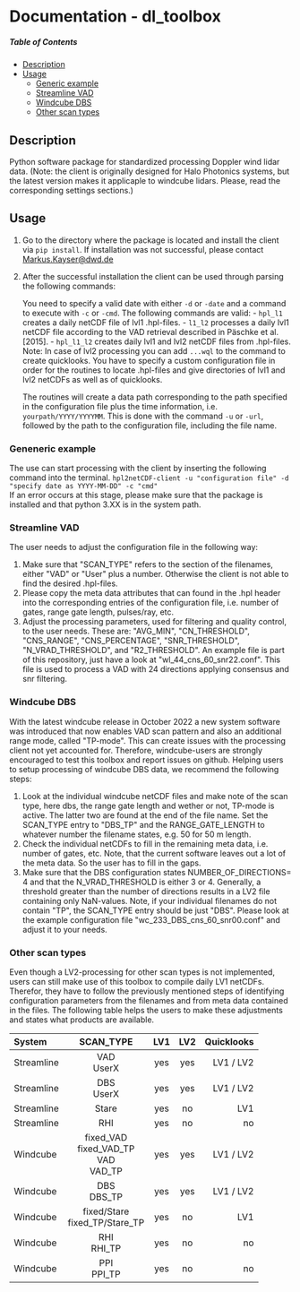 # Documentation - dl_toolbox

##### Table of Contents  
- [Description](#desc)  
- [Usage](#usage) 
    - [Generic example](#generic_example)
    - [Streamline VAD](#streamline_example)
    - [Windcube DBS](#windcube_example)
	- [Other scan types](#other_scans)


<a name="desc"/></a>
## Description
Python software package for standardized processing Doppler wind lidar data. (Note: the client is originally designed for Halo Photonics systems, but the latest version makes it applicaple to windcube lidars. Please, read the corresponding settings sections.)

<a name="usage"/></a>
## Usage
1.	Go to the directory where the package is located and install the client via `pip install`. If installation was not successful, please contact Markus.Kayser@dwd.de
  
2.	After the successful installation the client can be used through parsing the following commands:

	You need to specify a valid date with either `-d` or `-date` and a command to execute with `-c` or `-cmd`.
	The following commands are valid:
		- `hpl_l1` creates a daily netCDF file of lvl1 .hpl-files.
		- `l1_l2` processes a daily lvl1 netCDF file according to the VAD retrieval described in Päschke et al. [2015].
		- `hpl_l1_l2` creates daily lvl1 and lvl2 netCDF files from .hpl-files.
        Note: In case of lvl2 processing you can add `...wql` to the command to create quicklooks.
	You have to specify a custom configuration file in order for the routines to locate .hpl-files and give directories of lvl1 	and lvl2 netCDFs as well as of quicklooks.
    
    The routines will create a data path corresponding to the path specified in the configuration file plus the time 		information, i.e. `yourpath/YYYY/YYYYMM`.
	This is done with the command `-u` or `-url`, followed by the path to the configuration file, including the file name.
    
<a name="generic_example"/></a>
### Geneneric example
The use can start processing with the client by inserting the following command into the terminal.
		`hpl2netCDF-client -u "configuration file" -d "specify date as YYYY-MM-DD" -c "cmd"`	
If an error occurs at this stage, please make sure that the package is installed and that python 3.XX is in the system path.
<a name="streamline_example"/></a>
### Streamline VAD
The user needs to adjust the configuration file in the following way:
1. Make sure that "SCAN_TYPE" refers to the section of the filenames, either "VAD" or "User" plus a number. Otherwise the client is not able to find the desired .hpl-files.
2. Please copy the meta data attributes that can found in the .hpl header into the corresponding entries of the configuration file, i.e. number of gates, range gate length, pulses/ray, etc.
3. Adjust the processing parameters, used for filtering and quality control, to the user needs. These are: "AVG_MIN", "CN_THRESHOLD", "CNS_RANGE", "CNS_PERCENTAGE", "SNR_THRESHOLD", "N_VRAD_THRESHOLD", and "R2_THRESHOLD".
An example file is part of this repository, just have a look at "wl_44_cns_60_snr22.conf". This file is used to process a VAD with 24 directions applying consensus and snr filtering.

<a name="windcube_example"/></a>
### Windcube DBS
With the latest windcube release in October 2022 a new system software was introduced that now enables VAD scan pattern and also an additional range mode, called "TP-mode". This can create issues with the processing client not yet accounted for. Therefore, windcube-users are strongly encouraged to test this toolbox and report issues on github. Helping users to setup processing of windcube DBS data, we recommend the following steps:
1. Look at the individual windcube netCDF files and make note of the scan type, here dbs, the range gate length and wether or not, TP-mode is active. The latter two are found at the end of the file name. Set the SCAN_TYPE entry to "DBS_TP" and the RANGE_GATE_LENGTH to whatever number the filename states, e.g. 50 for 50 m length.
2. Check the individual netCDFs to fill in the remaining meta data, i.e. number of gates, etc. Note, that the current software leaves out a lot of the meta data. So the user has to fill in the gaps.
3. Make sure that the DBS configuration states NUMBER_OF_DIRECTIONS=			4 and that the N_VRAD_THRESHOLD is either 3 or 4. Generally, a threshold greater than the number of directions results in a LV2 file containing only NaN-values.
Note, if your individual filenames do not contain "TP", the SCAN_TYPE entry should be just "DBS". Please look at the example configuration file "wc_233_DBS_cns_60_snr00.conf" and adjust it to your needs.

<a name="other_scans"/></a>
### Other scan types
Even though a LV2-processing for other scan types is not implemented, users can still make use of this toolbox to compile daily LV1 netCDFs. Therefor, they have to follow the previously mentioned steps of identifying configuration parameters from the filenames and from meta data contained in the files. The following table helps the users to make these adjustments and states what products are available.

| System  | SCAN_TYPE  | LV1  | LV2  | Quicklooks  |
| :---  | :---:  | :---:  | :---:  | ---: |
| Streamline  | VAD <br /> UserX  | yes  | yes  | LV1 / LV2 |
| Streamline  | DBS <br /> UserX  | yes  | yes  | LV1 / LV2 |
| Streamline  | Stare  | yes  | no  | LV1 |
| Streamline  | RHI  | yes  | no  | no |
| Windcube  | fixed_VAD <br /> fixed_VAD_TP <br /> VAD <br /> VAD_TP| yes  | yes  | LV1 / LV2 |
| Windcube  | DBS <br /> DBS_TP | yes  | yes  | LV1 / LV2 |
| Windcube  | fixed/Stare <br /> fixed_TP/Stare_TP| yes  | no  | LV1 |
| Windcube  | RHI <br /> RHI_TP | yes  | no  | no |
| Windcube  | PPI <br /> PPI_TP| yes  | no  | no |